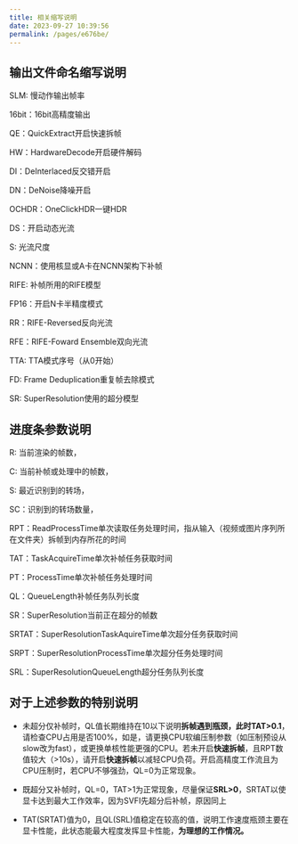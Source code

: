 ```yaml
---
title: 相关缩写说明
date: 2023-09-27 10:39:56
permalink: /pages/e676be/
---
```


## 输出文件命名缩写说明

SLM: 慢动作输出帧率

16bit：16bit高精度输出

QE：QuickExtract开启快速拆帧

HW：HardwareDecode开启硬件解码

DI：DeInterlaced反交错开启

DN：DeNoise降噪开启

OCHDR：OneClickHDR一键HDR

DS：开启动态光流

S: 光流尺度

NCNN：使用核显或A卡在NCNN架构下补帧

RIFE: 补帧所用的RIFE模型

FP16：开启N卡半精度模式

RR：RIFE-Reversed反向光流

RFE：RIFE-Foward Ensemble双向光流

TTA: TTA模式序号（从0开始）

FD: Frame Deduplication重复帧去除模式

SR: SuperResolution使用的超分模型

## 进度条参数说明

R: 当前渲染的帧数，

C: 当前补帧或处理中的帧数，

S: 最近识别到的转场，

SC：识别到的转场数量，

RPT：ReadProcessTime单次读取任务处理时间，指从输入（视频或图片序列所在文件夹）拆帧到内存所花的时间

TAT：TaskAcquireTime单次补帧任务获取时间

PT：ProcessTime单次补帧任务处理时间

QL：QueueLength补帧任务队列长度

SR：SuperResolution当前正在超分的帧数

SRTAT：SuperResolutionTaskAquireTime单次超分任务获取时间

SRPT：SuperResolutionProcessTime单次超分任务处理时间

SRL：SuperResolutionQueueLength超分任务队列长度


## 对于上述参数的特别说明

- 未超分仅补帧时，QL值长期维持在10以下说明**拆帧遇到瓶颈，此时TAT>0.1**，请检查CPU占用是否100%，如是，请更换CPU软编压制参数（如压制预设从slow改为fast），或更换单核性能更强的CPU。若未开启**快速拆帧**，且RPT数值较大（>10s），请开启**快速拆帧**以减轻CPU负荷。开启高精度工作流且为CPU压制时，若CPU不够强劲，QL=0为正常现象。

- 既超分又补帧时，QL=0，TAT>1为正常现象，尽量保证**SRL>0**，SRTAT以使显卡达到最大工作效率，因为SVFI先超分后补帧，原因同上

- TAT(SRTAT)值为0，且QL(SRL)值稳定在较高的值，说明工作速度瓶颈主要在显卡性能，此状态能最大程度发挥显卡性能，**为理想的工作情况。**
